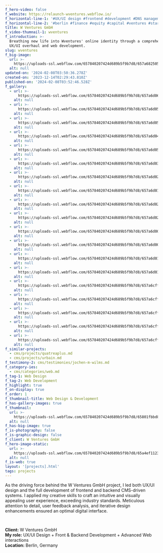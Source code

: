 ```yaml
---
f_hero-video: false
f_website: https://relaunch-wventures.webflow.io/
f_horizontal-line-1: '#UX/UI design #frontend #development #DNS management'
f_horizontal-line-2: '#berlin #finance #equity #capital #ventures #startup'
title: W Ventures GmbH
f_video-thumnail-1: wventures
f_introduction: >-
  Breathing new life into Wventures' online identity through a comprehensive
  UX/UI overhaul and web development.
slug: wventures
f_big-image:
  url: >-
    https://uploads-ssl.webflow.com/657840207424d689b5f9b7d8/657a6825050b7a84f02cd176_wventures-07.jpg
  alt: null
updated-on: '2024-02-08T03:50:36.278Z'
created-on: '2023-12-14T02:29:43.810Z'
published-on: '2024-02-08T03:52:46.528Z'
f_gallery:
  - url: >-
      https://uploads-ssl.webflow.com/657840207424d689b5f9b7d8/657a6d060de9a423b67e6350_wventures-01.jpg
    alt: null
  - url: >-
      https://uploads-ssl.webflow.com/657840207424d689b5f9b7d8/657a6d0555d62071618c7ce6_wventures-02.jpg
    alt: null
  - url: >-
      https://uploads-ssl.webflow.com/657840207424d689b5f9b7d8/657a6d057544bcb7618fc6ca_wventures-03.jpg
    alt: null
  - url: >-
      https://uploads-ssl.webflow.com/657840207424d689b5f9b7d8/657a6d04a5fe674496278d7b_wventures-04.jpg
    alt: null
  - url: >-
      https://uploads-ssl.webflow.com/657840207424d689b5f9b7d8/657a6d05f1b0fa60879a043b_wventures-05.jpg
    alt: null
  - url: >-
      https://uploads-ssl.webflow.com/657840207424d689b5f9b7d8/657a6d030047bf74b4b710ce_wventures-06.jpg
    alt: null
  - url: >-
      https://uploads-ssl.webflow.com/657840207424d689b5f9b7d8/657a6d027544bcb7618fc5e4_wventures-07.jpg
    alt: null
  - url: >-
      https://uploads-ssl.webflow.com/657840207424d689b5f9b7d8/657a6d0155d62071618c7ba7_wventures-08.jpg
    alt: null
  - url: >-
      https://uploads-ssl.webflow.com/657840207424d689b5f9b7d8/657a6d02050b7a84f02ff162_wventures-09.jpg
    alt: null
  - url: >-
      https://uploads-ssl.webflow.com/657840207424d689b5f9b7d8/657a6d029d88a6ed87d8b8b0_wventures-10.jpg
    alt: null
  - url: >-
      https://uploads-ssl.webflow.com/657840207424d689b5f9b7d8/657a6d000e8144ca44621cb6_wventures-21.jpg
    alt: null
  - url: >-
      https://uploads-ssl.webflow.com/657840207424d689b5f9b7d8/657a6d00d83e6606acf05843_wventures-11.jpg
    alt: null
  - url: >-
      https://uploads-ssl.webflow.com/657840207424d689b5f9b7d8/657a6d01bf9cb49e307084ba_wventures-12.jpg
    alt: null
  - url: >-
      https://uploads-ssl.webflow.com/657840207424d689b5f9b7d8/657a6d01eca02823ce56d24f_wventures-15.jpg
    alt: null
  - url: >-
      https://uploads-ssl.webflow.com/657840207424d689b5f9b7d8/657a6cff7f3dfd2268c1aa12_wventures-16.jpg
    alt: null
  - url: >-
      https://uploads-ssl.webflow.com/657840207424d689b5f9b7d8/657a6cff4b5f7aa83f09de09_wventures-17.jpg
    alt: null
  - url: >-
      https://uploads-ssl.webflow.com/657840207424d689b5f9b7d8/657a6cff8f1de2d12e36f6af_wventures-20.jpg
    alt: null
  - url: >-
      https://uploads-ssl.webflow.com/657840207424d689b5f9b7d8/657a6cffeca02823ce56d101_wventures-24.jpg
    alt: null
  - url: >-
      https://uploads-ssl.webflow.com/657840207424d689b5f9b7d8/657a6cff674a4d7e50378e49_wventures-23.jpg
    alt: null
f_similar-projects:
  - cms/projects/quatreaplus.md
  - cms/projects/urbain.md
f_testimony-2: cms/testimonies/jochen-m-wilms.md
f_category-ies:
  - cms/categories/web.md
f_tag-1: Web Design
f_tag-2: Web Development
f_highlight: true
f_on-display: true
f_order: 1
f_thumbnail-title: Web Design & Development
f_has-gallery-images: true
f_thumbnail:
  url: >-
    https://uploads-ssl.webflow.com/657840207424d689b5f9b7d8/65801fbbd8ff614c0165ddbc_thumbnail.jpg
  alt: null
f_has-big-image: true
f_is-photography: false
f_is-graphic-design: false
f_client: W Ventures GmbH
f_hero-image-static:
  url: >-
    https://uploads-ssl.webflow.com/657840207424d689b5f9b7d8/65a4ef1123a76722fd6336f4_hero.jpg
  alt: null
f_is-web: true
layout: '[projects].html'
tags: projects
---
```


As the driving force behind the W Ventures GmbH project, I led both UX/UI design and the full development of frontend and backend CMS-driven systems. I applied my creative skills to craft an intuitive and visually appealing user experience, exceeding industry standards. Meticulous attention to detail, user feedback analysis, and iterative design enhancements ensured an optimal digital interface.

‍

**Client:** W Ventures GmbH  
**My role:** UX/UI Design + Front & Backend Development + Advanced Web interactions  
**Location:** Berlin, Germany
